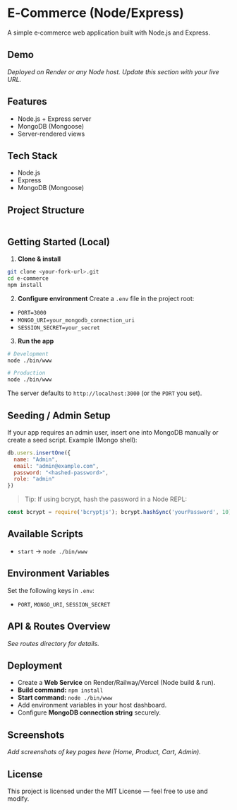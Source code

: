 # E‑Commerce (Node/Express)

A simple e‑commerce web application built with Node.js and Express.

## Demo
_Deployed on Render or any Node host. Update this section with your live URL._

## Features
- Node.js + Express server
- MongoDB (Mongoose)
- Server-rendered views

## Tech Stack
- Node.js
- Express
- MongoDB (Mongoose)

## Project Structure
```

```

## Getting Started (Local)

1) **Clone & install**
```bash
git clone <your-fork-url>.git
cd e-commerce
npm install
```

2) **Configure environment**
Create a `.env` file in the project root:
- `PORT=3000`
- `MONGO_URI=your_mongodb_connection_uri`
- `SESSION_SECRET=your_secret`

3) **Run the app**
```bash
# Development
node ./bin/www

# Production
node ./bin/www
```

The server defaults to `http://localhost:3000` (or the `PORT` you set).

## Seeding / Admin Setup

If your app requires an admin user, insert one into MongoDB manually or create a seed script. Example (Mongo shell):
```js
db.users.insertOne({
  name: "Admin",
  email: "admin@example.com",
  password: "<hashed-password>",
  role: "admin"
})
```
> Tip: If using bcrypt, hash the password in a Node REPL:  
```js
const bcrypt = require('bcryptjs'); bcrypt.hashSync('yourPassword', 10)
```

## Available Scripts
- `start` → `node ./bin/www`

## Environment Variables
Set the following keys in `.env`:
- `PORT`, `MONGO_URI`, `SESSION_SECRET`

## API & Routes Overview
_See routes directory for details._

## Deployment

- Create a **Web Service** on Render/Railway/Vercel (Node build & run).
- **Build command:** `npm install`
- **Start command:** `node ./bin/www`
- Add environment variables in your host dashboard.
- Configure **MongoDB connection string** securely.

## Screenshots
_Add screenshots of key pages here (Home, Product, Cart, Admin)._

## License
This project is licensed under the MIT License — feel free to use and modify.
